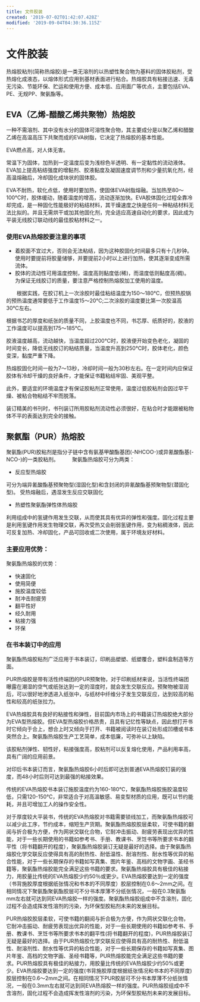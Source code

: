 ```yaml
---
title: 文件胶装
created: '2019-07-02T01:42:07.428Z'
modified: '2019-09-04T04:30:36.115Z'
---
```


# 文件胶装

热熔胶粘剂(简称热熔胶)是一类无溶剂的以热塑性聚合物为基料的固体胶粘剂，受热熔化成液态，以熔体形式应用到基材表面进行粘合。热熔胶具有粘接迅速、无毒无污染、节能环保、贮运和使用方便、成本低、应用面广等优点，主要包括EVA、PE、无规PP、聚氨酯等。

## EVA（乙烯-醋酸乙烯共聚物）热熔胶

一种不需溶剂、其中没有水分的固体可溶性聚合物，其主要成分是以聚乙烯和醋酸乙烯在高温高压下共聚而成的EVA树脂，它决定了热熔胶的基本性能。

EVA燃点高，对人体无害。

常温下为固体，加热到一定温度后变为浅棕色半透明、有一定黏性的流动液体。EVA加上提高粘结强度的增黏剂、胶液黏度及凝固速度调节剂和少量抗氧化剂，经高温熔融后，冷却固化成块状的固体胶。

EVA不耐热，软化点低，使用时要加热，使固体EVA树脂熔融。当加热至80～100℃时，胶体缓动，随着温度的增高，流动逐渐加快。EVA胶体固化过程全靠冷却完成，是一种固化性能极好的粘结材料，其干燥速度之快是任何一种粘结材料无法比拟的。并且无需烘干或加其他固化剂，完全适应高速自动化的要求，因此成为平装无线胶订联动线的最佳胶粘材料之一。

### 使用EVA热熔胶要注意的事项

- 着胶面不宜过大，否则会无法粘结，因为这种胶固化时间最多只有十几秒钟。使用时要提前将胶量储够，并要提前2小时以上进行加热，使其逐渐变成所需流体。
- 胶体的流动性可用温度控制，温度高则黏度低(稀)，而温度低则黏度高(稠)。为保证无线胶订的质量，要注意严格控制热熔胶加工使用的温度。

　　根据实践，在胶订机上一次涂胶时最佳粘结温度为150～180℃，但预热胶锅的预热温度通常要低于工作温度15～20℃;二次涂胶的温度要比第一次胶温高30℃左右。

根据书芯的厚度和纸张的质量不同，上胶温度也不同，书芯厚、纸质好的，胶液的工作温度可以提高到175～185℃。

胶液温度越高，流动越快，当温度超过200℃时，胶液便开始变色老化，凝固的时间变长，降低无线胶订的粘结质量，当温度升高到250℃时，胶体老化，颜色变深，黏度严重下降。

热熔胶固化时间一般为7～13秒，冷却时间一般为30秒左右。在一定时间内应保证胶体有冷却干燥的良好条件，才能保证书籍粘结牢固、美观平整。

此外，要适宜的环境温度才有保证胶粘剂正常使用，温度过低胶粘剂会因过早干燥、被粘合物粘结不牢而脱落。

装订精美的书刊时，书刊装订所用胶粘剂流动性必须很好，在粘合时才能跟被粘物体不平的表面达到完全的接触。


## 聚氨酯（PUR）热熔胶

聚氨酯(PUR)胶粘剂是指分子链中含有氨基甲酸酯基团(-NHCOO-)或异氰酸酯基(-NCO-)的一类胶粘剂。
　　
聚氨酯热熔胶可分为两类：

- 反应型热熔胶

可分为端异氰酸酯基预聚物型(湿固化型)和含封闭的异氰酸酯基预聚物型(潜固化型)。
受热熔融后，遇湿发生反应交联固化

- 热塑性聚氨酯弹性体热熔胶

利用组成中的氢键作用发生交联，从而使其具有优异的弹性和强度。固化过程主要是利用氢键作用发生物理交联，再次受热又会削弱氢键作用，变为粘稠液体，因此可反复加热、冷却固化，产品可回收或二次使用，属于环境友好材料。

### 主要应用优势：

聚氨酯热熔胶的优势：

- 快速固化
- 使用简便
- 施胶温度较低
- 耐冲击耐疲劳
- 翻平性好
- 经久耐用
- 粘接力强
- 环保

### 在书本装订中的应用

聚氨酯热熔胶粘剂广泛应用于书本装订，印刷品塑塑、纸塑覆合，塑料盒制造等方面。

PUR热熔胶是带有活性终端团的PUR预聚物，对于印刷纸材来说，当活性终端团曝露在潮湿的空气或纸张达到一定的湿度时，就会发生交联反应。预聚物被湿润后，可以很好地渗透进入纸张中，与纸材中纤维分子发生交联反应，达到较高的粘性和较高的纸张拉力。

EVA热熔胶具有良好的粘接性和弹性，目前国内市场上的书籍装订热熔胶绝大部分为EVA型热熔胶。但EVA型热熔胶价格昂贵，且具有记忆性等缺点，因此想打开书时它倾向于合上，想合上时又倾向于打开、书籍被阅读时在装订处形成凹槽或书本突然合上。聚氨酯热熔胶生产工艺简单，成本低廉，可弥补以上缺陷。

该胶粘剂弹性、韧性好，粘接强度高，胶粘剂可以反复熔化使用，产品利用率高，具有广阔的应用前景。

对印后书本装订而言，聚氨酯热熔胶6小时后即可达到普通EVA热熔胶钉装的强度，而48小时后则可达到最强的粘接效果。

传统的EVA热熔胶书本装订施胶温度约为160-180℃，聚氨酯热熔胶施胶温度较低，只需120-150℃，非常适合于对高溫敏感、易变型材质的应用，既可以节约能耗，并且可增加工人的操作安全性。

对于厚度较大平装书，传统的EVA热熔胶对书籍需要锁线加工，而聚氨酯热熔胶可以减少此工序，节约成本，缩短生产货期。聚氨酯热熔胶胶层柔软，可使书籍的翻阅与折合极为方便，作为网状交联化合物，它耐冲击振动、耐疲劳表现出优异的性能，对于一些长期使用的书籍如参考书、手册、教课书、烹饪书等所要求书本的翻平性（将书籍翻开的程度），聚氨酯热熔胶装订无疑是最好的选择。由于聚氨酯热熔胶化学交联反应使得具有高的耐热性、耐低温性、耐溶剂性、耐水性等优异的粘合性能，对于一些长期保存的书籍如写真集、图片年鉴、高档的文物字画、圣经书籍等，聚氨酯热熔胶能完全满足这些书籍的要求。聚氨酯热熔胶具有极佳的粘接力，用胶量比传统的EVA热熔胶少约50％或更少。EVA热熔胶要达到一定的强度（书背施胶厚度根据纸张情况和书本的不同厚度）胶层控制在0.6～2mm之间。在相同情况下聚氨酯聚氨酯胶层可不分书本厚薄不分纸张情况，一般在0.3聚氨酯mm左右就可达到同EVA热熔胶一样的强度。聚氨酯热熔胶组成中不含溶剂，固化过程不会造成挥发性溶剂的污染，为环保型胶粘剂未来的发展目标。

PUR热熔胶胶层柔软，可使书籍的翻阅与折合极为方便，作为网状交联化合物，它耐冲击振动、耐疲劳表现出优异的性能，对于一些长期使用的书籍如参考书、手册、教课书、烹饪书等所要求书本的翻平性(将书籍翻开的程度)，PUR热熔胶装订无疑是最好的选择。由于PUR热熔胶化学交联反应使得具有高的耐热性、耐低温性、耐溶剂性、耐水性等优异的粘合性能，对于一些长期保存的书籍如写真集、图片年鉴、高档的文物字画、圣经书籍等，PUR热熔胶能完全满足这些书籍的要求。PUR热熔胶具有极佳的粘接力，用胶量比传统的EVA热熔胶少约50%或更少。EVA热熔胶要达到一定的强度(书背施胶厚度根据纸张情况和书本的不同厚度)胶层控制在0.6～2mm之间。在相同情况下PUR胶层可不分书本厚薄不分纸张情况，一般在0.3mm左右就可达到同EVA热熔胶一样的强度。PUR热熔胶组成中不含溶剂，固化过程不会造成挥发性溶剂的污染，为环保型胶粘剂未来的发展目标。

